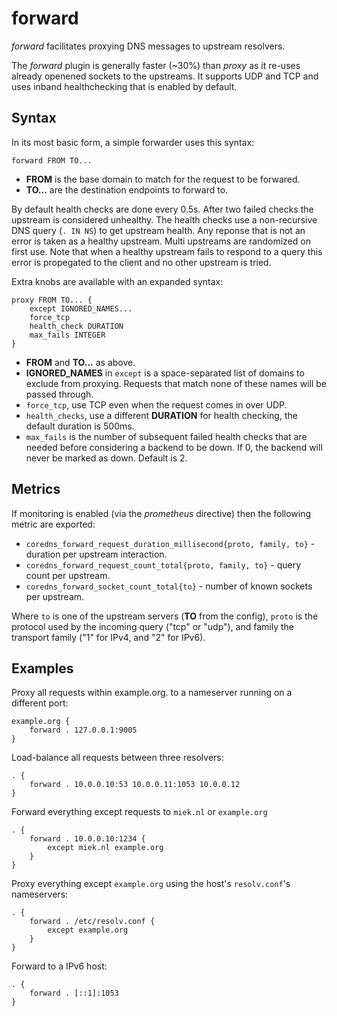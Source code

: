# forward

*forward* facilitates proxying DNS messages to upstream resolvers.

The *forward* plugin is generally faster (~30%) than *proxy* as it re-uses already openened sockets to the
upstreams. It supports UDP and TCP and uses inband healthchecking that is enabled by default.

## Syntax

In its most basic form, a simple forwarder uses this syntax:

~~~
forward FROM TO...
~~~

* **FROM** is the base domain to match for the request to be forwared.
* **TO...** are the destination endpoints to forward to.

By default health checks are done every 0.5s. After two failed checks the upstream is
considered unhealthy. The health checks use a non-recursive DNS query (`. IN NS`) to get upstream
health. Any reponse that is not an error is taken as a healthy upstream. Multi upstreams are
randomized on first use. Note that when a healthy upstream fails to respond to a query this error
is propegated to the client and no other upstream is tried.

Extra knobs are available with an expanded syntax:

~~~
proxy FROM TO... {
    except IGNORED_NAMES...
    force_tcp
    health_check DURATION
    max_fails INTEGER
}
~~~

* **FROM** and **TO...** as above.
* **IGNORED_NAMES** in `except` is a space-separated list of domains to exclude from proxying.
  Requests that match none of these names will be passed through.
* `force_tcp`, use TCP even when the request comes in over UDP.
* `health_checks`, use a different **DURATION** for health checking, the default duration is 500ms.
* `max_fails` is the number of subsequent failed health checks that are needed before considering
  a backend to be down. If 0, the backend will never be marked as down. Default is 2.

## Metrics

If monitoring is enabled (via the *prometheus* directive) then the following metric are exported:

* `coredns_forward_request_duration_millisecond{proto, family, to}` - duration per upstream
  interaction.
* `coredns_forward_request_count_total{proto, family, to}` - query count per upstream.
* `coredns_forward_socket_count_total{to}` - number of known sockets per upstream.

Where `to` is one of the upstream servers (**TO** from the config), `proto` is the protocol used by
the incoming query ("tcp" or "udp"), and family the transport family ("1" for IPv4, and "2" for
IPv6).

## Examples

Proxy all requests within example.org. to a nameserver running on a different port:

~~~ corefile
example.org {
    forward . 127.0.0.1:9005
}
~~~

Load-balance all requests between three resolvers:

~~~ corefile
. {
    forward . 10.0.0.10:53 10.0.0.11:1053 10.0.0.12
}
~~~

Forward everything except requests to `miek.nl` or `example.org`

~~~ corefile
. {
    forward . 10.0.0.10:1234 {
        except miek.nl example.org
    }
}
~~~

Proxy everything except `example.org` using the host's `resolv.conf`'s nameservers:

~~~ corefile
. {
    forward . /etc/resolv.conf {
        except example.org
    }
}
~~~

Forward to a IPv6 host:

~~~ corefile
. {
    forward . [::1]:1053
}
~~~
